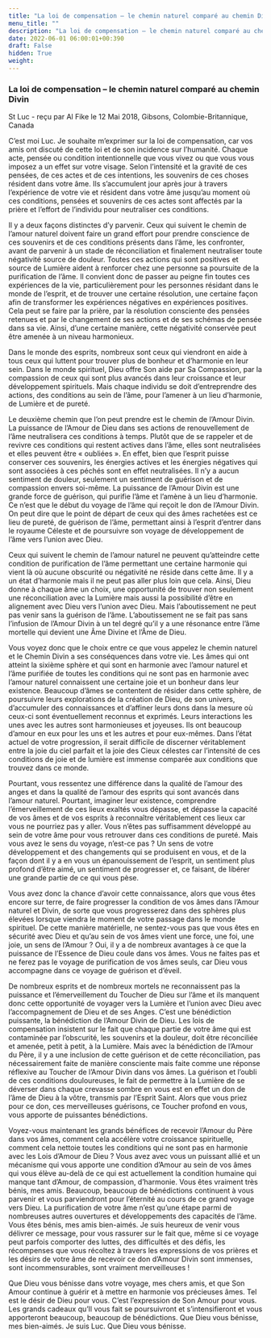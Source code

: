 ```yaml
---
title: "La loi de compensation – le chemin naturel comparé au chemin Divin"
menu_title: ""
description: "La loi de compensation – le chemin naturel comparé au chemin Divin"
date: 2022-06-01 06:00:01+00:390
draft: False
hidden: True
weight:
---
```

### La loi de compensation – le chemin naturel comparé au chemin Divin

St Luc - reçu par Al Fike le 12 Mai 2018, Gibsons, Colombie-Britannique, Canada

C’est moi Luc. Je souhaite m’exprimer sur la loi de compensation, car vos amis ont discuté de cette loi et de son incidence sur l’humanité. Chaque acte, pensée ou condition intentionnelle que vous vivez ou que vous vous imposez a un effet sur votre visage. Selon l’intensité et la gravité de ces pensées, de ces actes et de ces intentions, les souvenirs de ces choses résident dans votre âme. Ils s’accumulent jour après jour à travers l’expérience de votre vie et résident dans votre âme jusqu’au moment où ces conditions, pensées et souvenirs de ces actes sont affectés par la prière et l’effort de l’individu pour neutraliser ces conditions.

Il y a deux façons distinctes d’y parvenir. Ceux qui suivent le chemin de l’amour naturel doivent faire un grand effort pour prendre conscience de ces souvenirs et de ces conditions présents dans l’âme, les confronter, avant de parvenir à un stade de réconciliation et finalement neutraliser toute négativité source de douleur. Toutes ces actions qui sont positives et source de Lumière aident à renforcer chez une personne sa poursuite de la purification de l’âme. Il convient donc de passer au peigne fin toutes ces expériences de la vie, particulièrement pour les personnes résidant dans le monde de l’esprit, et de trouver une certaine résolution, une certaine façon afin de transformer les expériences négatives en expériences positives. Cela peut se faire par la prière, par la résolution consciente des pensées retenues et par le changement de ses actions et de ses schémas de pensée dans sa vie. Ainsi, d’une certaine manière, cette négativité conservée peut être amenée à un niveau harmonieux.

Dans le monde des esprits, nombreux sont ceux qui viendront en aide à tous ceux qui luttent pour trouver plus de bonheur et d’harmonie en leur sein. Dans le monde spirituel, Dieu offre Son aide par Sa Compassion, par la compassion de ceux qui sont plus avancés dans leur croissance et leur développement spirituels. Mais chaque individu se doit d’entreprendre des actions, des conditions au sein de l’âme, pour l’amener à un lieu d’harmonie, de Lumière et de pureté.

Le deuxième chemin que l’on peut prendre est le chemin de l’Amour Divin. La puissance de l’Amour de Dieu dans ses actions de renouvellement de l’âme neutralisera ces conditions à temps. Plutôt que de se rappeler et de revivre ces conditions qui restent actives dans l’âme, elles sont neutralisées et elles peuvent être « oubliées ». En effet, bien que l’esprit puisse conserver ces souvenirs, les énergies actives et les énergies négatives qui sont associées à ces péchés sont en effet neutralisées. Il n’y a aucun sentiment de douleur, seulement un sentiment de guérison et de compassion envers soi-même. La puissance de l’Amour Divin est une grande force de guérison, qui purifie l’âme et l’amène à un lieu d’harmonie. Ce n’est que le début du voyage de l’âme qui reçoit le don de l’Amour Divin. On peut dire que le point de départ de ceux qui des âmes rachetées est ce lieu de pureté, de guérison de l’âme, permettant ainsi à l’esprit d’entrer dans le royaume Céleste et de poursuivre son voyage de développement de l’âme vers l’union avec Dieu.

Ceux qui suivent le chemin de l’amour naturel ne peuvent qu’atteindre cette condition de purification de l’âme permettant une certaine harmonie qui vient là où aucune obscurité ou négativité ne réside dans cette âme. Il y a un état d’harmonie mais il ne peut pas aller plus loin que cela. Ainsi, Dieu donne à chaque âme un choix, une opportunité de trouver non seulement une réconciliation avec la Lumière mais aussi la possibilité d’être en alignement avec Dieu vers l’union avec Dieu. Mais l’aboutissement ne peut pas venir sans la guérison de l’âme. L’aboutissement ne se fait pas sans l’infusion de l’Amour Divin à un tel degré qu’il y a une résonance entre l’âme mortelle qui devient une Âme Divine et l’Âme de Dieu.

Vous voyez donc que le choix entre ce que vous appelez le chemin naturel et le Chemin Divin a ses conséquences dans votre vie. Les âmes qui ont atteint la sixième sphère et qui sont en harmonie avec l’amour naturel et l’âme purifiée de toutes les conditions qui ne sont pas en harmonie avec l’amour naturel connaissent une certaine joie et un bonheur dans leur existence. Beaucoup d’âmes se contentent de résider dans cette sphère, de poursuivre leurs explorations de la création de Dieu, de son univers, d’accumuler des connaissances et d’affiner leurs dons dans la mesure où ceux-ci sont éventuellement reconnus et exprimés. Leurs interactions les unes avec les autres sont harmonieuses et joyeuses. Ils ont beaucoup d’amour en eux pour les uns et les autres et pour eux-mêmes. Dans l’état actuel de votre progression, il serait difficile de discerner véritablement entre la joie du ciel parfait et la joie des Cieux célestes car l’intensité de ces conditions de joie et de lumière est immense comparée aux conditions que trouvez dans ce monde.

Pourtant, vous ressentez une différence dans la qualité de l’amour des anges et dans la qualité de l’amour des esprits qui sont avancés dans l’amour naturel. Pourtant, imaginer leur existence, comprendre l’émerveillement de ces lieux exaltés vous dépasse, et dépasse la capacité de vos âmes et de vos esprits à reconnaître véritablement ces lieux car vous ne pourriez pas y aller. Vous n’êtes pas suffisamment développé au sein de votre âme pour vous retrouver dans ces conditions de pureté. Mais vous avez le sens du voyage, n’est-ce pas ? Un sens de votre développement et des changements qui se produisent en vous, et de la façon dont il y a en vous un épanouissement de l’esprit, un sentiment plus profond d’être aimé, un sentiment de progresser et, ce faisant, de libérer une grande partie de ce qui vous pèse.

Vous avez donc la chance d’avoir cette connaissance, alors que vous êtes encore sur terre, de faire progresser la condition de vos âmes dans l’Amour naturel et Divin, de sorte que vous progresserez dans des sphères plus élevées lorsque viendra le moment de votre passage dans le monde spirituel. De cette manière matérielle, ne sentez-vous pas que vous êtes en sécurité avec Dieu et qu’au sein de vos âmes vient une force, une foi, une joie, un sens de l’Amour ? Oui, il y a de nombreux avantages à ce que la puissance de l’Essence de Dieu coule dans vos âmes. Vous ne faites pas et ne ferez pas le voyage de purification de vos âmes seuls, car Dieu vous accompagne dans ce voyage de guérison et d’éveil.

De nombreux esprits et de nombreux mortels ne reconnaissent pas la puissance et l’émerveillement du Toucher de Dieu sur l’âme et ils manquent donc cette opportunité de voyager vers la Lumière et l’union avec Dieu avec l’accompagnement de Dieu et de ses Anges. C’est une bénédiction puissante, la bénédiction de l’Amour Divin de Dieu. Les lois de compensation insistent sur le fait que chaque partie de votre âme qui est contaminée par l’obscurité, les souvenirs et la douleur, doit être réconciliée et amenée, petit à petit, à la Lumière. Mais avec la bénédiction de l’Amour du Père, il y a une inclusion de cette guérison et de cette réconciliation, pas nécessairement faite de manière consciente mais faite comme une réponse réflexive au Toucher de l’Amour Divin dans vos âmes. La guérison et l’oubli de ces conditions douloureuses, le fait de permettre à la Lumière de se déverser dans chaque crevasse sombre en vous est en effet un don de l’âme de Dieu à la vôtre, transmis par l’Esprit Saint. Alors que vous priez pour ce don, ces merveilleuses guérisons, ce Toucher profond en vous, vous apporte de puissantes bénédictions.

Voyez-vous maintenant les grands bénéfices de recevoir l’Amour du Père dans vos âmes, comment cela accélère votre croissance spirituelle, comment cela nettoie toutes les conditions qui ne sont pas en harmonie avec les Lois d’Amour de Dieu ? Vous avez avec vous un puissant allié et un mécanisme qui vous apporte une condition d’Amour au sein de vos âmes qui vous élève au-delà de ce qui est actuellement la condition humaine qui manque tant d’Amour, de compassion, d’harmonie. Vous êtes vraiment très bénis, mes amis. Beaucoup, beaucoup de bénédictions continuent à vous parvenir et vous parviendront pour l’éternité au cours de ce grand voyage vers Dieu. La purification de votre âme n’est qu’une étape parmi de nombreuses autres ouvertures et développements des capacités de l’âme. Vous êtes bénis, mes amis bien-aimés. Je suis heureux de venir vous délivrer ce message, pour vous rassurer sur le fait que, même si ce voyage peut parfois comporter des luttes, des difficultés et des défis, les récompenses que vous récoltez à travers les expressions de vos prières et les désirs de votre âme de recevoir ce don d’Amour Divin sont immenses, sont incommensurables, sont vraiment merveilleuses !

Que Dieu vous bénisse dans votre voyage, mes chers amis, et que Son Amour continue à guérir et à mettre en harmonie vos précieuses âmes. Tel est le désir de Dieu pour vous. C’est l’expression de Son Amour pour vous. Les grands cadeaux qu’Il vous fait se poursuivront et s’intensifieront et vous apporteront beaucoup, beaucoup de bénédictions. Que Dieu vous bénisse, mes bien-aimés. Je suis Luc. Que Dieu vous bénisse.






